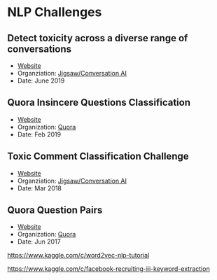 # NLP Challenges

## Detect toxicity across a diverse range of conversations

- [Website](https://www.kaggle.com/c/jigsaw-unintended-bias-in-toxicity-classification)
- Organziation: [Jigsaw/Conversation AI](https://www.kaggle.com/jigsaw-team/competitions)
- Date: June 2019


## Quora Insincere Questions Classification

- [Website](https://www.kaggle.com/c/quora-insincere-questions-classification/data)
- Organization: [Quora](https://www.kaggle.com/quora/competitions)
- Date: Feb 2019

## Toxic Comment Classification Challenge

- [Website](https://www.kaggle.com/c/jigsaw-toxic-comment-classification-challenge)
- Organziation: [Jigsaw/Conversation AI](https://www.kaggle.com/jigsaw-team/competitions)
- Date: Mar 2018

## Quora Question Pairs

- [Website](https://www.kaggle.com/c/quora-question-pairs)
- Organization: [Quora](https://www.kaggle.com/quora/competitions)
- Date: Jun 2017

https://www.kaggle.com/c/word2vec-nlp-tutorial

https://www.kaggle.com/c/facebook-recruiting-iii-keyword-extraction
